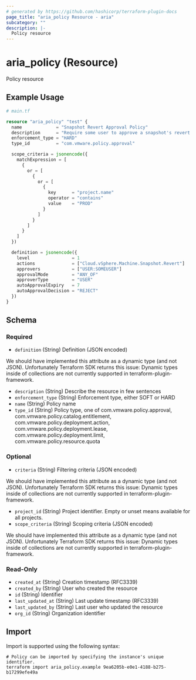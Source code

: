 ```yaml
---
# generated by https://github.com/hashicorp/terraform-plugin-docs
page_title: "aria_policy Resource - aria"
subcategory: ""
description: |-
  Policy resource
---
```


# aria_policy (Resource)

Policy resource

## Example Usage

```terraform
# main.tf

resource "aria_policy" "test" {
  name             = "Snapshot Revert Approval Policy"
  description      = "Require some user to approve a snapshot's revert operation."
  enforcement_type = "HARD"
  type_id          = "com.vmware.policy.approval"

  scope_criteria = jsonencode({
    matchExpression = [
      {
        or = [
          {
            or = [
              {
                key      = "project.name"
                operator = "contains"
                value    = "PROD"
              }
            ]
          }
        ]
      }
    ]
  })

  definition = jsonencode({
    level                = 1
    actions              = ["Cloud.vSphere.Machine.Snapshot.Revert"]
    approvers            = ["USER:SOMEUSER"]
    approvalMode         = "ANY_OF"
    approverType         = "USER"
    autoApprovalExpiry   = 7
    autoApprovalDecision = "REJECT"
  })
}
```

<!-- schema generated by tfplugindocs -->
## Schema

### Required

- `definition` (String) Definition (JSON encoded)

We should have implemented this attribute as a dynamic type (and not JSON).
Unfortunately Terraform SDK returns this issue:
Dynamic types inside of collections are not currently supported in terraform-plugin-framework.
- `description` (String) Describe the resource in few sentences
- `enforcement_type` (String) Enforcement type, either SOFT or HARD
- `name` (String) Policy name
- `type_id` (String) Policy type, one of com.vmware.policy.approval, com.vmware.policy.catalog.entitlement, com.vmware.policy.deployment.action, com.vmware.policy.deployment.lease, com.vmware.policy.deployment.limit, com.vmware.policy.resource.quota

### Optional

- `criteria` (String) Filtering criteria (JSON encoded)

We should have implemented this attribute as a dynamic type (and not JSON).
Unfortunately Terraform SDK returns this issue:
Dynamic types inside of collections are not currently supported in terraform-plugin-framework.
- `project_id` (String) Project identifier. Empty or unset means available for all projects.
- `scope_criteria` (String) Scoping criteria (JSON encoded)

We should have implemented this attribute as a dynamic type (and not JSON).
Unfortunately Terraform SDK returns this issue:
Dynamic types inside of collections are not currently supported in terraform-plugin-framework.

### Read-Only

- `created_at` (String) Creation timestamp (RFC3339)
- `created_by` (String) User who created the resource
- `id` (String) Identifier
- `last_updated_at` (String) Last update timestamp (RFC3339)
- `last_updated_by` (String) Last user who updated the resource
- `org_id` (String) Organization identifier

## Import

Import is supported using the following syntax:

```shell
# Policy can be imported by specifying the instance's unique identifier.
terraform import aria_policy.example 9ea6205b-e0e1-4188-b275-b17299efe49a
```
